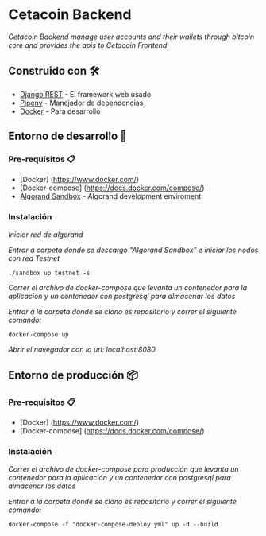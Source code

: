 # Cetacoin Backend

_Cetacoin Backend manage user accounts and their wallets through bitcoin core and provides the apis to Cetacoin Frontend_

## Construido con 🛠️

* [Django REST](https://www.django-rest-framework.org/) - El framework web usado
* [Pipenv](https://pipenv.pypa.io/en/latest/) - Manejador de dependencias
* [Docker](https://www.docker.com/) - Para desarrollo


## Entorno de desarrollo 🔧

### Pre-requisitos 📋

* [Docker] (https://www.docker.com/)
* [Docker-compose] (https://docs.docker.com/compose/)
* [Algorand Sandbox](https://github.com/algorand/sandbox) - Algorand development enviroment

### Instalación 

_Iniciar red de algorand_

_Entrar a carpeta donde se descargo "Algorand Sandbox" e iniciar los nodos con red Testnet_

```
./sandbox up testnet -s
```

_Correr el archivo de docker-compose que levanta un contenedor para la aplicación y un contenedor con postgresql para almacenar los datos_

_Entrar a la carpeta donde se clono es repositorio y correr el siguiente comando:_

```
docker-compose up
```

_Abrir el navegador con la url: localhost:8080_


## Entorno de producción 📦

### Pre-requisitos 📋

* [Docker] (https://www.docker.com/)
* [Docker-compose] (https://docs.docker.com/compose/)

### Instalación 
_Correr el archivo de docker-compose para producción que levanta un contenedor para la aplicación y un contenedor con postgresql para almacenar los datos_

_Entrar a la carpeta donde se clono es repositorio y correr el siguiente comando:_

```
docker-compose -f "docker-compose-deploy.yml" up -d --build 
```

